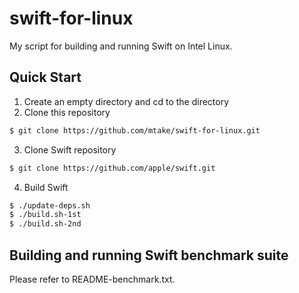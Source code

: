# swift-for-linux

My script for building and running Swift on Intel Linux.

## Quick Start
1. Create an empty directory and cd to the directory
2. Clone this repository
```sh
$ git clone https://github.com/mtake/swift-for-linux.git
```
3. Clone Swift repository
```sh
$ git clone https://github.com/apple/swift.git
```
4. Build Swift
```sh
$ ./update-deps.sh
$ ./build.sh-1st
$ ./build.sh-2nd
```

## Building and running Swift benchmark suite
Please refer to README-benchmark.txt.
